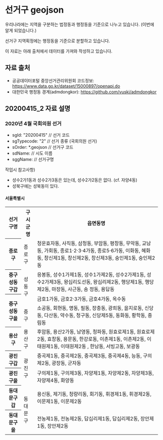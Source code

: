선거구 geojson
============

우리나라에는 지역을 구분하는 법정동과 행정동을 기준으로 나누고 있습니다. (이번에 알게 되었습니다.)

선거구 지역획정에는 행정동을 기준으로 분할하고 있습니다.

이 자료는 아래 출처에서 데이터를 가져와 작성하고 있습니다.


## 자료 출처
- 공공데이터포털 중앙선거관리위원회 코드정보: https://www.data.go.kr/dataset/15000897/openapi.do
- 대한민국 행정동 경계(admdongkor): https://github.com/vuski/admdongkor


## 20200415_2 자료 설명
### 2020년 4월 국회의원 선거
- sgId: "20200415" // 선거 코드
- sgTypecode: "2" // 선거 종류 (국회의원 선거)
- sOrder: *.geojson // 선거구 코드
- sdName: // 시도 이름
- sggName: // 선거구명

작업시 참고사항)
+ 성수2가1동과 성수2가3동은 있는데, 성수2가2동은 없다. (cf. 자양4동)
+ 성북구에는 성북동이 있다.

#### 서울특별시
<table>
  <tr>
    <th>선거구명</th>
    <th>구시군명</th>
    <th>읍면동명</th>
  </tr>
  <tr>
    <th>종로구</th>
    <td>종로구</td>
    <td>청운효자동, 사직동, 삼청동, 부암동, 평창동, 무악동, 교남동, 가회동, 종로1·2·3·4가동, 종로5·6가동, 이화동, 혜화동, 창신제1동, 창신제2동, 창신제3동, 숭인제1동, 숭인제2동</td>
  </tr>
  <tr>
    <th>중구성동구갑</th>
    <td rowspan="2">성동구</td>
    <td>응봉동, 성수1가제1동, 성수1가제2동, 성수2가제1동, 성수2가제3동, 왕십리도선동, 왕십리제2동, 행당제1동, 행당제2동, 마장동, 사근동, 송 정동, 용답동</td>
  </tr>
  <tr>
    <th rowspan="2">중구성동구을</th>
    <td>금호1가동, 금호2·3가동, 금호4가동, 옥수동</td>
  </tr>
  <tr>
    <td>중구</td>
    <td>소공동, 회현동, 명동, 필동, 장충동, 광희동, 을지로동, 신당동, 다산동, 약수동, 청구동, 신당제5동, 동화동, 황학동, 중림동</td>
  </tr>
  <tr>
    <th>용산구</th>
    <td>용산구</td>
    <td>후암동, 용산2가동, 남영동, 청파동, 원효로제1동, 원효로제2동, 효창동, 용문동, 한강로동, 이촌제1동, 이촌제2동, 이태원제1동, 이태원제2동 , 한남동, 서빙고동, 보광동</td>
  </tr>
  <tr>
    <th>광진구갑</th>
    <td rowspan="2">광진구</td>
    <td>중곡제1동, 중곡제2동, 중곡제3동, 중곡제4동, 능동, 구의제2동, 광장동, 군자동</td>
  </tr>
  <tr>
    <th>광진구을</th>
    <td>구의제1동, 구의제3동, 자양제1동, 자양제2동, 자양제3동, 자양제4동, 화양동</td>
  </tr>
  <tr>
    <th>동대문구갑</th>
    <td rowspan="2">동대문구</td>
    <td>용신동, 제기동, 청량리동, 회기동, 휘경제1동, 휘경제2동, 이문제1동, 이문제2동</td>
  </tr>
  <tr>
    <th>동대문구을</th>
    <td>전농제1동, 전농제2동, 답십리제1동, 답십리제2동, 장안제1동, 장안제2동</td>
  </tr>
  <tr>
</table>
